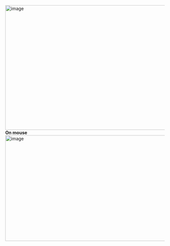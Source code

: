 <img width="886" height="395" alt="image" src="https://github.com/user-attachments/assets/9022d2a7-3e54-4008-844e-e8a8ea97db82" />
<br>
<b>On mouse </b>
<img width="936" height="335" alt="image" src="https://github.com/user-attachments/assets/c346b344-1ce4-4f80-8c04-b63ce01bc5a3" />
